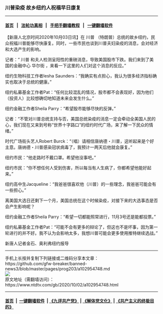 ### 川普染疫 故乡纽约人祝福早日康复
------------------------

#### [首页](https://github.com/gfw-breaker/banned-news3/blob/master/README.md) &nbsp;&nbsp;|&nbsp;&nbsp; [法轮功真相](https://github.com/begood0513/basic/blob/master/README.md)  &nbsp;&nbsp;|&nbsp;&nbsp; [手把手翻墙教程](https://github.com/gfw-breaker/guides/wiki)  &nbsp;&nbsp;|&nbsp;&nbsp; [一键翻墙软件](https://github.com/gfw-breaker/nogfw/blob/master/README.md)  



<div><div class="post_content" itemprop="articleBody">
 <p>
  【新唐人北京时间2020年10月03日讯】在
  <ok href="https://www.ntdtv.com/gb/川普.htm">
   川普
  </ok>
  （特朗普）总统的故乡纽约，民众祝福川普能够尽快康复。同时，一些市民也谈到川普夫妇染疫的消息，会对经济和大选产生的影响。
 </p>
 <p>
  记者：“
  <ok href="https://www.ntdtv.com/gb/川普.htm">
   川普
  </ok>
  和夫人检测呈阳性的重磅消息，导致美国股市下跌。我们来到了美国的金融中心
  <ok href="https://www.ntdtv.com/gb/华尔街.htm">
   华尔街
  </ok>
  ，来看一下这里的人们对这个消息的反应。”
 </p>
 <p>
  纽约生物科技工作者Iesha Saunders：“我确实有点担心，我认为很多经济指标确实也取决于总统的健康。”
 </p>
 <p>
  纽约私募基金工作者Pat：“任何比较混乱的情况，股市都不会表现好，因为他们（投资人）比较想确切地知道未来会发生什么。”
 </p>
 <p>
  纽约金融工作者Sheila Parry：“希望股市能够尽快的反弹。”
 </p>
 <p>
  记者：“不管对川普总统支持与否，美国总统染疫的消息一定会牵动全美国人民的心，我们现在又来到号称“世界十字路口”的纽约时代广场，来了解一下民众的情绪。”
 </p>
 <p>
  时代广场街头艺人Robert Burck：“（唱）请相信唐纳德・川普，这听起来是个好主意。唐纳德・川普感染冠状病毒了，我预计一两天后他就会康复。”
 </p>
 <p>
  纽约市民：“他走路时不戴口罩。希望他没事吧。”
 </p>
 <p>
  纽约市民：“你不想任何人受到伤害，所以每当有人生病了，你都希望他能好起来。”
 </p>
 <p>
  纽约高中生Jacqueline：“我爸爸很喜欢他（川普）的一些理念，我爸爸可能会有一些担心。”
 </p>
 <p>
  离美国大选日还剩下一个月，美国总统在这个时候染疫，对接下来的大选事态是否会产生影响呢？
 </p>
 <p>
  纽约金融工作者Sheila Parry：“希望一切都能照常进行，11月3号还是能都投票。”
 </p>
 <p>
  纽约私募基金工作者Pat：“可能不会有更多的辩论了，但这也不是坏事，因为第一轮进行的并不好。我不认为会影响太多，我想川普可能会更多使用推特继续选战。”
 </p>
 <p>
  新唐人记者金石、奥利弗纽约报导
 </p>
 <div class="single_ad">
 </div>
</div>
</div>
<hr/>
手机上长按并复制下列链接或二维码分享本文章：<br/>
https://github.com/gfw-breaker/banned-news3/blob/master/pages/prog203/a102954748.md <br/>
<a href='https://github.com/gfw-breaker/banned-news3/blob/master/pages/prog203/a102954748.md'><img src='https://github.com/gfw-breaker/banned-news3/blob/master/pages/prog203/a102954748.md.png'/></a> <br/>
原文地址（需翻墙访问）：https://www.ntdtv.com/gb/2020/10/02/a102954748.html


------------------------
#### [首页](https://github.com/gfw-breaker/banned-news3/blob/master/README.md) &nbsp;|&nbsp; [一键翻墙软件](https://github.com/gfw-breaker/nogfw/blob/master/README.md) &nbsp;| [《九评共产党》](https://github.com/gfw-breaker/9ping.md/blob/master/README.md#九评之一评共产党是什么) | [《解体党文化》](https://github.com/gfw-breaker/jtdwh.md/blob/master/README.md) | [《共产主义的终极目的》](https://github.com/gfw-breaker/gczydzjmd.md/blob/master/README.md)


<img src='http://gfw-breaker.win/banned-news3/pages/prog203/a102954748.md' width='0px' height='0px'/>